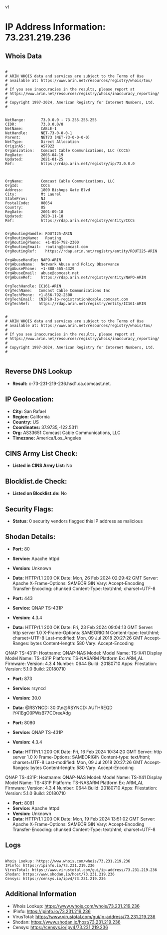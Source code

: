 vt
# IP Address Information: 73.231.219.236

## Whois Data
```

#
# ARIN WHOIS data and services are subject to the Terms of Use
# available at: https://www.arin.net/resources/registry/whois/tou/
#
# If you see inaccuracies in the results, please report at
# https://www.arin.net/resources/registry/whois/inaccuracy_reporting/
#
# Copyright 1997-2024, American Registry for Internet Numbers, Ltd.
#


NetRange:       73.0.0.0 - 73.255.255.255
CIDR:           73.0.0.0/8
NetName:        CABLE-1
NetHandle:      NET-73-0-0-0-1
Parent:         NET73 (NET-73-0-0-0-0)
NetType:        Direct Allocation
OriginAS:       AS7922
Organization:   Comcast Cable Communications, LLC (CCCS)
RegDate:        2005-04-19
Updated:        2021-01-25
Ref:            https://rdap.arin.net/registry/ip/73.0.0.0



OrgName:        Comcast Cable Communications, LLC
OrgId:          CCCS
Address:        1800 Bishops Gate Blvd
City:           Mt Laurel
StateProv:      NJ
PostalCode:     08054
Country:        US
RegDate:        2001-09-18
Updated:        2020-11-18
Ref:            https://rdap.arin.net/registry/entity/CCCS


OrgRoutingHandle: ROUTI25-ARIN
OrgRoutingName:   Routing
OrgRoutingPhone:  +1-856-792-2300 
OrgRoutingEmail:  routing@comcast.com
OrgRoutingRef:    https://rdap.arin.net/registry/entity/ROUTI25-ARIN

OrgAbuseHandle: NAPO-ARIN
OrgAbuseName:   Network Abuse and Policy Observance
OrgAbusePhone:  +1-888-565-4329 
OrgAbuseEmail:  abuse@comcast.net
OrgAbuseRef:    https://rdap.arin.net/registry/entity/NAPO-ARIN

OrgTechHandle: IC161-ARIN
OrgTechName:   Comcast Cable Communications Inc
OrgTechPhone:  +1-856-792-2300 
OrgTechEmail:  CNIPEO-Ip-registration@cable.comcast.com
OrgTechRef:    https://rdap.arin.net/registry/entity/IC161-ARIN


#
# ARIN WHOIS data and services are subject to the Terms of Use
# available at: https://www.arin.net/resources/registry/whois/tou/
#
# If you see inaccuracies in the results, please report at
# https://www.arin.net/resources/registry/whois/inaccuracy_reporting/
#
# Copyright 1997-2024, American Registry for Internet Numbers, Ltd.
#


```
## Reverse DNS Lookup
- **Result:** c-73-231-219-236.hsd1.ca.comcast.net.

## IP Geolocation:
- **City:** San Rafael
- **Region:** California
- **Country:** US
- **Coordinates:** 37.9735,-122.5311
- **Org:** AS33651 Comcast Cable Communications, LLC
- **Timezone:** America/Los_Angeles

## CINS Army List Check:
- **Listed in CINS Army List:** 
No

## Blocklist.de Check:
- **Listed on Blocklist.de:** 
No

## Security Flags:
- **Status:** 0 security vendors flagged this IP address as malicious

## Shodan Details:
- **Port:** 80
- **Service:** Apache httpd
- **Version:** Unknown
- **Data:** HTTP/1.1 200 OK
Date: Mon, 26 Feb 2024 02:29:42 GMT
Server: Apache
X-Frame-Options: SAMEORIGIN
Vary: Accept-Encoding
Transfer-Encoding: chunked
Content-Type: text/html; charset=UTF-8



- **Port:** 443
- **Service:** QNAP TS-431P
- **Version:** 4.3.4
- **Data:** HTTP/1.1 200 OK
Date: Fri, 23 Feb 2024 09:04:13 GMT
Server: http server 1.0
X-Frame-Options: SAMEORIGIN
Content-type: text/html; charset=UTF-8
Last-modified: Mon, 09 Jul 2018 20:27:26 GMT
Accept-Ranges: bytes
Content-length: 580
Vary: Accept-Encoding


QNAP TS-431P:
  Hostname: QNAP-NAS
  Model:
    Model Name: TS-X41
    Display Model Name: TS-431P
    Platform: TS-NASARM
    Platform Ex: ARM_AL
  Firmware:
    Version: 4.3.4
    Number: 0644
    Build: 20180710
  Apps:
    Filestation:
      Version: 5.1.0
      Build: 20180710


- **Port:** 873
- **Service:** rsyncd
- **Version:** 30.0
- **Data:** @RSYNCD: 30.0\n@RSYNCD: AUTHREQD lY41EgO0PWsB77COreeAdg


- **Port:** 8080
- **Service:** QNAP TS-431P
- **Version:** 4.3.4
- **Data:** HTTP/1.1 200 OK
Date: Fri, 16 Feb 2024 10:34:20 GMT
Server: http server 1.0
X-Frame-Options: SAMEORIGIN
Content-type: text/html; charset=UTF-8
Last-modified: Mon, 09 Jul 2018 20:27:26 GMT
Accept-Ranges: bytes
Content-length: 580
Vary: Accept-Encoding


QNAP TS-431P:
  Hostname: QNAP-NAS
  Model:
    Model Name: TS-X41
    Display Model Name: TS-431P
    Platform: TS-NASARM
    Platform Ex: ARM_AL
  Firmware:
    Version: 4.3.4
    Number: 0644
    Build: 20180710
  Apps:
    Filestation:
      Version: 5.1.0
      Build: 20180710


- **Port:** 8081
- **Service:** Apache httpd
- **Version:** Unknown
- **Data:** HTTP/1.1 200 OK
Date: Mon, 19 Feb 2024 13:51:02 GMT
Server: Apache
X-Frame-Options: SAMEORIGIN
Vary: Accept-Encoding
Transfer-Encoding: chunked
Content-Type: text/html; charset=UTF-8



## Logs
```

Whois Lookup: https://www.whois.com/whois/73.231.219.236
IPinfo: https://ipinfo.io/73.231.219.236
VirusTotal: https://www.virustotal.com/gui/ip-address/73.231.219.236
Shodan: https://www.shodan.io/host/73.231.219.236
Censys: https://censys.io/ipv4/73.231.219.236

```
## Additional Information
- Whois Lookup: https://www.whois.com/whois/73.231.219.236
- IPinfo: https://ipinfo.io/73.231.219.236
- VirusTotal: https://www.virustotal.com/gui/ip-address/73.231.219.236
- Shodan: https://www.shodan.io/host/73.231.219.236
- Censys: https://censys.io/ipv4/73.231.219.236

